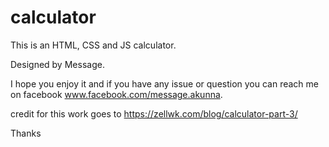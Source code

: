 # calculator
This is an HTML, CSS and JS calculator.

Designed by Message.

I hope you enjoy it and if you have any issue or question you can reach me on facebook www.facebook.com/message.akunna.

credit for this work goes to https://zellwk.com/blog/calculator-part-3/

Thanks
